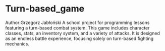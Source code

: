 # Turn-based_game
Author:Grzegorz Jabłoński
A school project for programming lessons featuring a turn-based combat system. This game includes character classes, stats, an inventory system, and a variety of attacks. It is designed as an endless battle experience, focusing solely on turn-based fighting mechanics.

